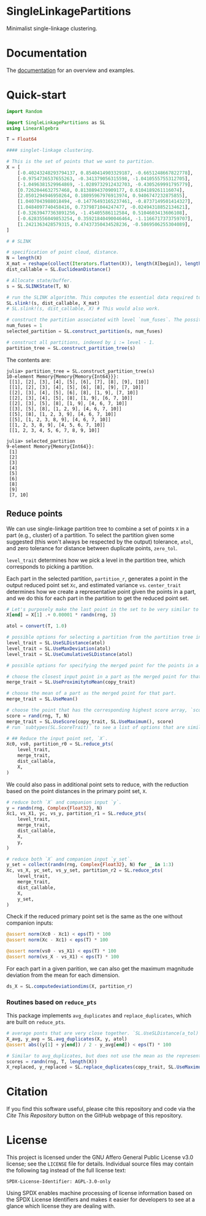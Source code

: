 # SingleLinkagePartitions
Minimalist single-linkage clustering.

# Documentation
The [documentation](https://rwalgorithms.github.io/SingleLinkagePartitions.jl/) for an overview and examples.

# Quick-start

```julia
import Random

import SingleLinkagePartitions as SL
using LinearAlgebra

T = Float64

#### singlet-linkage clustering.

# This is the set of points that we want to partition.
X = [
    [-0.40243248293794137, 0.8540414903329187, -0.6651248667822778],
    [-0.9754736537655263, -0.341379056315598, -1.0410555755312705],
    [-1.0496381529964869, -1.0289732912432703, -0.4305269991795779],
    [0.7262044632757468, 0.8138894370909177, 0.6104189261116074],
    [2.0501294946950264, 0.18095967976913974, 0.9406747232875855],
    [1.0407043988018494, -0.14776493165237461, -0.8737149501414327],
    [1.0484097740458416, 0.7379871044247477, -0.02494318852134621],
    [-0.32639477363891256, -1.45405586112584, 0.5104603413606108],
    [-0.6283556049853254, 0.35921840490046464, -1.1166717373759707],
    [1.2421363428579315, 0.47437350434528236, -0.5869506255304089],
]

# # SLINK

# specification of point cloud, distance.
N = length(X)
X_mat = reshape(collect(Iterators.flatten(X)), length(X[begin]), length(X)) # alternatively, do X_mat = SL.vecs_to_mat(X)
dist_callable = SL.EuclideanDistance()

# Allocate state/buffer.
s = SL.SLINKState(T, N)

# run the SLINK algorithm. This computes the essential data required to construct the partition tree.
SL.slink!(s, dist_callable, X_mat)
# SL.slink!(s, dist_callable, X) # This would also work.

# construct the partition associated with level `num_fuses`. The possition levels take value from 0 to SL.get_cardinality(s), which is length(X) - 1.
num_fuses = 1
selected_partition = SL.construct_partition(s, num_fuses)

# construct all partitions, indexed by i := level - 1.
partition_tree = SL.construct_partition_tree(s)
```

The contents are:
```
julia> partition_tree = SL.construct_partition_tree(s)
10-element Memory{Memory{Memory{Int64}}}:
 [[1], [2], [3], [4], [5], [6], [7], [8], [9], [10]]
 [[1], [2], [3], [4], [5], [6], [8], [9], [7, 10]]
 [[2], [3], [4], [5], [6], [8], [1, 9], [7, 10]]
 [[2], [3], [4], [5], [8], [1, 9], [6, 7, 10]]
 [[2], [3], [5], [8], [1, 9], [4, 6, 7, 10]]
 [[3], [5], [8], [1, 2, 9], [4, 6, 7, 10]]
 [[5], [8], [1, 2, 3, 9], [4, 6, 7, 10]]
 [[5], [1, 2, 3, 8, 9], [4, 6, 7, 10]]
 [[1, 2, 3, 8, 9], [4, 5, 6, 7, 10]]
 [[1, 2, 3, 4, 5, 6, 7, 8, 9, 10]]

julia> selected_partition
9-element Memory{Memory{Int64}}:
 [1]
 [2]
 [3]
 [4]
 [5]
 [6]
 [8]
 [9]
 [7, 10]
```

## Reduce points
We can use single-linkage partition tree to combine a set of points `X` in a part (e.g., cluster) of a partition. To select the partition given some suggested (this won't always be respected by the output) tolerance, `atol`, and zero tolerance for distance between duplicate points, `zero_tol`.

`level_trait` determines how we pick a level in the partition tree, which corresponds to picking a partition.

Each part in the selected partition, `partition_r`, generates a point in the output reduced point set `Xc`, and estimated variance `vs`. `center_trait` determines how we create a representative point given the points in a part, and we do this for each part in the partition to get the reduced point set.

```julia
# Let's purposely make the last point in the set to be very similar to the first point. We'll try to merge these two points in this example.
X[end] = X[1] .+ 0.00001 * randn(rng, 3)

atol = convert(T, 1.0)

# possible options for selecting a partition from the partition tree in `s`.
level_trait = SL.UseSLDistance(atol)
level_trait = SL.UseMaxDeviation(atol)
level_trait = SL.UseCumulativeSLDistance(atol)

# possible options for specifying the merged point for the points in a part of the partition.

# choose the closest input point in a part as the merged point for that part.
merge_trait = SL.UseProximitytoMean(copy_trait)

# choose the mean of a part as the merged point for that part.
merge_trait = SL.UseMean()

# choose the point that has the corresponding highest score array, `score`, as the merged point for the part it belongs to.
score = rand(rng, T, N)
merge_trait = SL.UseScore(copy_trait, SL.UseMaximum(), score)
# run `subtypes(SL.ScoreTrait)` to see a list of options that are similar to `SL.UseMaximum`.

# ## Reduce the input point set, `X`.
Xc0, vs0, partition_r0 = SL.reduce_pts(
    level_trait,
    merge_trait,
    dist_callable,
    X,
)

```

We could also pass in additional point sets to reduce, with the reduction based on the point distances in the primary point set, `X`.
```julia
# reduce both `X` and companion input `y`.
y = randn(rng, Complex{Float32}, N)
Xc1, vs_X1, yc, vs_y, partition_r1 = SL.reduce_pts(
    level_trait,
    merge_trait,
    dist_callable,
    X,
    y,
)

# reduce both `X` and companion input `y_set`.
y_set = collect(randn(rng, Complex{Float32}, N) for _ in 1:3)
Xc, vs_X, yc_set, vs_y_set, partition_r2 = SL.reduce_pts(
    level_trait,
    merge_trait,
    dist_callable,
    X,
    y_set,
)
```

Check if the reduced primary point set is the same as the one without companion inputs:
```julia
@assert norm(Xc0 - Xc1) < eps(T) * 100
@assert norm(Xc - Xc1) < eps(T) * 100

@assert norm(vs0 - vs_X1) < eps(T) * 100
@assert norm(vs_X - vs_X1) < eps(T) * 100
```

For each part in a given parition, we can also get the maximum magnitude deviation from the mean for each dimension.
```julia
ds_X = SL.computedeviationdims(X, partition_r)
```

### Routines based on `reduce_pts`
This package implements `avg_duplicates` and `replace_duplicates`, which are built on `reduce_pts`.

```julia
# average ponts that are very close together. `SL.UseSLDistance(a_tol)` is used to select a partition before averageing the points in each part.
X_avg, y_avg = SL.avg_duplicates(X, y, atol)
@assert abs((y[1] + y[end]) / 2 - y_avg[end]) < eps(T) * 100

# Similar to avg_duplicates, but does not use the mean as the representative merged point. Instead, use the point with the corresponding lowest score in y as the merged representative.
scores = randn(rng, T, length(X))
X_replaced, y_replaced = SL.replace_duplicates(copy_trait, SL.UseMaximum(), X, scores, atol)
```

# Citation
If you find this software useful, please cite this repository and code via the *Cite This Repository* button on the GitHub webpage of this repository.

# License
This project is licensed under the GNU Affero General Public License v3.0 license; see the `LICENSE` file for details. Individual source files may contain the following tag instead of the full license text:
```
SPDX-License-Identifier: AGPL-3.0-only
```

Using SPDX enables machine processing of license information based on the SPDX License Identifiers and makes it easier for developers to see at a glance which license they are dealing with.
